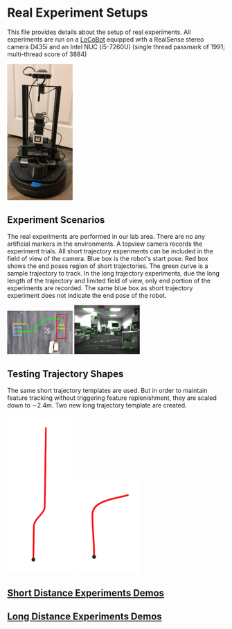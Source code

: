 # Real Experiment Setups
This file provides details about the setup of real experiments. All experiments are run on a [LoCoBot](http://www.locobot.org/) equipped with a RealSense stereo camera D435i and an Intel NUC (i5-7260U) (single thread passmark of 1991; multi-thread score of 3884)

<img src="https://github.com/ivaROS/TrajectoryServoing/blob/main/SuppMat/assets/figs/locobot.png" width = 30% height = 55% />

## Experiment Scenarios

The real experiments are performed in our lab area. There are no any artificial markers in the environments. A topview camera records the experiment trials. All short trajectory experiments can be included in the field of view of the camera. Blue box is the robot's start pose. Red box shows the end poses region of short trajectories. The green curve is a sample trajectory to track.
In the long trajectory experiments, due the long length of the trajectory and limited field of view, only end portion of the experiments are recorded. The same blue box as short trajectory experiment does not indicate the end pose of the robot.

<p float="left">
  <img src="https://github.com/ivaROS/TrajectoryServoing/blob/main/SuppMat/assets/figs/TMECH_real_exp.png" width = 30% height = 55% />
  <img src="https://github.com/ivaROS/TrajectoryServoing/blob/main/SuppMat/assets/figs/real_features.png" width = 30% height = 55% /> 
</p>

## Testing Trajectory Shapes

The same short trajectory templates are used. But in order to maintain feature tracking without triggering feature replenishment, they are scaled down to ∼2.4m. Two new long trajectory template are created.

<p float="left">
  <img src="https://github.com/ivaROS/TrajectoryServoing/blob/main/SuppMat/assets/figs/LS.png" width = 30% height = 55% />
  <img src="https://github.com/ivaROS/TrajectoryServoing/blob/main/SuppMat/assets/figs/LT.png" width = 30% height = 55% /> 
</p>

## [Short Distance Experiments Demos](https://youtu.be/haGQeROMAgo)

## [Long Distance Experiments Demos](https://youtu.be/ss49UZmLmeo)